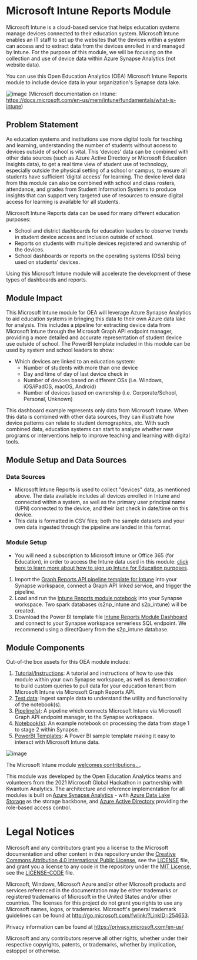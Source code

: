 # Microsoft Intune Reports Module
Microsoft Intune is a cloud-based service that helps education systems manage devices connected to their education system. Microsoft Intune enables an IT staff to set up the websites that the devices within a system can access and to extract data from the devices enrolled in and managed by Intune. For the purpose of this module, we will be focusing on the collection and use of device data within Azure Synapse Analytics (not website data). 

You can use this Open Education Analytics (OEA) Microsoft Intune Reports module to include device data in your organization's Synapse data lake.

 ![image](https://github.com/microsoft/OpenEduAnalytics/blob/bb54627d99d8ae8fcc4b575cdd040b9b61b6b730/modules/Intune/docs/images/Intune%20Diagram.png)
 (Microsoft documentation on Intune: https://docs.microsoft.com/en-us/mem/intune/fundamentals/what-is-intune) 

## Problem Statement
As education systems and institutions use more digital tools for teaching and learning, understanding the number of students without access to devices outside of school is vital. This ‘devices’ data can be combined with other data sources (such as Azure Active Directory or Microsoft Education Insights data), to get a real time view of student use of technology, especially outside the physical setting of a school or campus, to ensure all students have sufficient ‘digital access’ for learning. The device level data from this module can also be combined with school and class rosters, attendance, and grades from Student Information Systems to produce insights that can support very targeted use of resources to ensure digital access for learning is available for all students. 

Microsoft Intune Reports data can be used for many different education purposes: 
  -	School and district dashboards for education leaders to observe trends in student device access and inclusion outside of school. 
  - Reports on students with multiple devices registered and ownership of the devices. 
  -	School dashboards or reports on the operating systems (OSs) being used on students’ devices. 

Using this Microsoft Intune module will accelerate the development of these types of dashboards and reports.

## Module Impact 
This Microsoft Intune module for OEA will leverage Azure Synapse Analytics to aid education systems in bringing this data to their own Azure data lake for analysis. This includes a pipeline for extracting device data from Microsoft Intune through the Microsoft Graph API endpoint manager, providing a more detailed and accurate representation of student device use outside of school. The PowerBI template included in this module can be used by system and school leaders to show:

  - Which devices are linked to an education system:
     * Number of students with more than one device
     * Day and time of day of last device check in
     * Number of devices based on different OSs (i.e. Windows, iOS/iPadOS, macOS, Android)
     * Number of devices based on ownership (i.e. Corporate/School, Personal, Unknown)

This dashboard example represents only data from Microsoft Intune. When this data is combined with other data sources, they can illustrate how device patterns can relate to student demographics, etc. With such combined data, education systems can start to analyze whether new programs or interventions help to improve teaching and learning with digital tools.  

## Module Setup and Data Sources
### Data Sources
 - Microsoft Intune Reports is used to collect "devices" data, as mentioned above. The data available includes all devices enrolled in Intune and connected within a system, as well as the primary user principal name (UPN) connected to the device, and their last check in date/time on this device. 
 - This data is formatted in CSV files; both the sample datasets and your own data ingested through the pipeline are landed in this format. 

### Module Setup
 - You will need a subscription to Microsoft Intune or Office 365 (for Education), in order to access the Intune data used in this module: [click here to learn more about how to sign up Intune for Education purposes](https://www.microsoft.com/en-us/education/intune).
 1. Import the [Graph Reports API pipeline template for Intune](https://github.com/microsoft/OpenEduAnalytics/tree/main/modules/Intune/pipeline) into your Synapse workspace, connect a Graph API linked service, and trigger the pipeline.
 2. Load and run the [Intune Reports module notebook](https://github.com/microsoft/OpenEduAnalytics/tree/main/modules/Intune/notebook) into your Synapse workspace. Two spark databases (s2np_intune and s2p_intune) will be created.
 3. Download the Power BI template file [Intune Reports Module Dashboard](https://github.com/microsoft/OpenEduAnalytics/tree/main/modules/Intune/powerbi) and connect to your Synapse workspace serverless SQL endpoint. We recommend using a directQuery from the s2p_intune database.
 
## Module Components
Out-of-the box assets for this OEA module include: 
1. [Tutorial/Instructions](https://github.com/microsoft/OpenEduAnalytics/tree/main/modules/Intune/docs): A tutorial and instructions of how to use this module within your own Synapse workspace, as well as demonstration to build custom queries to pull data for your education tenant from Microsoft Intune via Microsoft Graph Reports API.
2. [Test data](https://github.com/microsoft/OpenEduAnalytics/tree/main/modules/Intune/test_data): Ingest sample data to understand the utility and functionality of the notebook(s).
3. [Pipeline(s)](https://github.com/microsoft/OpenEduAnalytics/tree/main/modules/Intune/pipeline): A pipeline which connects Microsoft Intune via Microsoft Graph API endpoint manager, to the Synapse workspace.
4. [Notebook(s)](https://github.com/microsoft/OpenEduAnalytics/tree/main/modules/Intune/notebook): An example notebook on processing the data from stage 1 to stage 2 within Synapse. 
5. [PowerBI Templates](https://github.com/microsoft/OpenEduAnalytics/tree/main/modules/Intune/powerbi): A Power BI sample template making it easy to interact with Microsoft Intune data.

![image](https://github.com/microsoft/OpenEduAnalytics/blob/9bb60b09b042d221cb5023598024bfb3ff58d3db/modules/Intune/docs/images/Intune%20PowerBI%20Dashboard.png)
 
The Microsoft Intune module [welcomes contributions...](https://github.com/microsoft/OpenEduAnalytics/blob/main/CONTRIBUTING.md).

This module was developed by the Open Education Analytics teams and volunteers from the 2021 Microsoft Global Hackathon in partnership with Kwantum Analytics. The architecture and reference implementation for all modules is built on [Azure Synapse Analytics](https://azure.microsoft.com/en-us/services/synapse-analytics/) - with [Azure Data Lake Storage](https://docs.microsoft.com/en-us/azure/storage/blobs/data-lake-storage-introduction) as the storage backbone, and [Azure Active Directory](https://azure.microsoft.com/en-us/services/active-directory/) providing the role-based access control.

# Legal Notices
Microsoft and any contributors grant you a license to the Microsoft documentation and other content in this repository under the [Creative Commons Attribution 4.0 International Public License](https://creativecommons.org/licenses/by/4.0/legalcode), see the [LICENSE](https://github.com/microsoft/OpenEduAnalytics/blob/main/LICENSE) file, and grant you a license to any code in the repository under the [MIT License](https://opensource.org/licenses/MIT), see the [LICENSE-CODE](https://github.com/microsoft/OpenEduAnalytics/blob/main/LICENSE-CODE) file.

Microsoft, Windows, Microsoft Azure and/or other Microsoft products and services referenced in the documentation may be either trademarks or registered trademarks of Microsoft in the United States and/or other countries. The licenses for this project do not grant you rights to use any Microsoft names, logos, or trademarks. Microsoft's general trademark guidelines can be found at http://go.microsoft.com/fwlink/?LinkID=254653.

Privacy information can be found at https://privacy.microsoft.com/en-us/

Microsoft and any contributors reserve all other rights, whether under their respective copyrights, patents, or trademarks, whether by implication, estoppel or otherwise.
